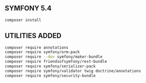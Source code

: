 ## SYMFONY 5.4 

```bash
composer install
```

## UTILITIES ADDED
```bash
composer require annotations
composer require symfony/orm-pack
composer require --dev symfony/maker-bundle
composer require friendsofsymfony/rest-bundle
composer require symfony/serializer-pack
composer require symfony/validator twig doctrine/annotations
composer require symfony/security-bundle
```
